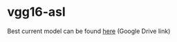 # vgg16-asl
Best current model can be found [here](https://drive.google.com/file/d/121ndOBzcAXTehC_MOE4f0-U2czLLNtPp/view?usp=sharing) (Google Drive link)
